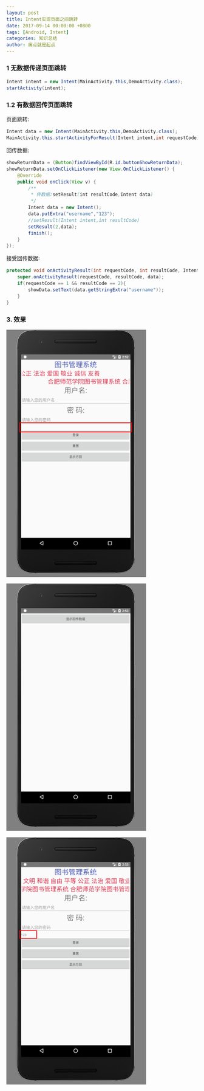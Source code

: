 ```yaml
---
layout: post
title: Intent实现页面之间跳转
date: 2017-09-14 00:00:00 +0800
tags: [Android, Intent]
categories: 知识总结
author: 痛点就是起点
---
```

### 1 无数据传递页面跳转

```java
Intent intent = new Intent(MainActivity.this,DemoActivity.class);
startActivity(intent);
```

### 1.2 有数据回传页面跳转
页面跳转:

```java
Intent data = new Intent(MainActivity.this,DemoActivity.class);
MainActivity.this.startActivityForResult(Intent intent,int requestCode);
```

回传数据:

```java
showReturnData = (Button)findViewById(R.id.buttonShowReturnData);
showReturnData.setOnClickListener(new View.OnClickListener() {
    @Override
    public void onClick(View v) {
        /**
         * 传数据:setResult(int resultCode,Intent data)
         */
        Intent data = new Intent();
        data.putExtra("username","123");
        //setResult(Intent intent,int resultCode)
        setResult(2,data);
        finish();
    }
});
```

接受回传数据:

```java
protected void onActivityResult(int requestCode, int resultCode, Intent data) {
    super.onActivityResult(requestCode, resultCode, data);
    if(requestCode == 1 && resultCode == 2){
        showData.setText(data.getStringExtra("username"));
    }
}
```

### 3. 效果

![](/images/2017/B1wWs4CutRh1lKFdbWOhPk-d.png)

![](/images/2017/E8x9lCuJJist0Jf6bQwinI1.png)

![](/images/2017/ZDN_ondxf5ypikwW27tK1ynp.png)
